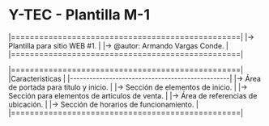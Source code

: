 # Y-TEC - Plantilla M-1
|=================================================|
|-> Plantilla para sitio WEB #1.                  |
|-> @autor: Armando Vargas Conde.                 |
|=================================================|

|=================================================|
|Caracteristicas                                  |
|-------------------------------------------------|
|-> Área de portada para titulo y inicio.         |
|-> Sección de elementos de inicio.               |
|-> Sección para elementos de articulos de venta. |
|-> Área de referencias de ubicación.             |
|-> Sección de horarios de funcionamiento.        |
|=================================================|

